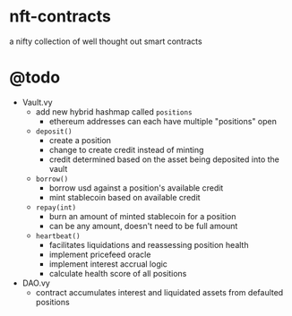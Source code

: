 # nft-contracts
a nifty collection of well thought out smart contracts

# @todo
- Vault.vy
  - add new hybrid hashmap called `positions`
    - ethereum addresses can each have multiple "positions" open
  - `deposit()`
    - create a position
    - change to create credit instead of minting
    - credit determined based on the asset being deposited into the vault
  - `borrow()`
    - borrow usd against a position's available credit
    - mint stablecoin based on available credit
  - `repay(int)`
    - burn an amount of minted stablecoin for a position
    - can be any amount, doesn't need to be full amount
  - `heartbeat()`
    - facilitates liquidations and reassessing position health
    - implement pricefeed oracle
    - implement interest accrual logic
    - calculate health score of all positions
- DAO.vy
  - contract accumulates interest and liquidated assets from defaulted positions

